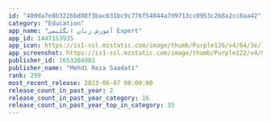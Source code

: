```yaml
---
id: "400da7e8b3226bd88f3bac631bc9c776f54044a7d9713cc0953c2b8a2cc8aa42"
category: "Education"
app_name: "آموزش زبان انگلیسی Expert"
app_id: 1447153935
app_icon: https://is1-ssl.mzstatic.com/image/thumb/Purple126/v4/64/3e/73/643e7301-ee60-e16b-f192-8bb138847229/AppIcon-0-1x_U007epad-0-0-sRGB-0-85-220-0.png/1024x1024bb.png
app_screenshot: https://is1-ssl.mzstatic.com/image/thumb/Purple122/v4/99/97/2a/99972a65-8e37-96cc-594a-a5a8063ca027/6e66518d-3273-46bc-ac06-847f5d22e65a_1.jpg/1284x2778bb.png
publisher_id: 1653204981
publisher_name: "Mehdi Reza Saadati"
rank: 299
most_recent_release: 2023-06-07 00:00:00
release_count_in_past_year: 2
release_count_in_past_year_category: 16
release_count_in_past_year_top_in_category: 35
---
```

